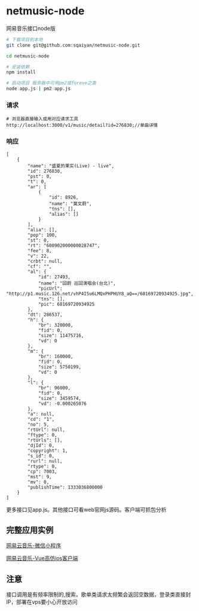 # netmusic-node
网易音乐接口node版
``` bash
# 下载项目到本地
git clone git@github.com:sqaiyan/netmusic-node.git

cd netmusic-node 

# 安装依赖
npm install 

# 启动项目 服务器中可用pm2或foreve之类
node app.js | pm2 app.js

```

### 请求
```
# 浏览器直接输入或用对应请求工具
http://localhost:3000/v1/music/detail?id=276830;//单曲详情
```
### 响应
```
[
    {
        "name": "盛夏的果实(Live) - live",
        "id": 276830,
        "pst": 0,
        "t": 0,
        "ar": [
            {
                "id": 8926,
                "name": "莫文蔚",
                "tns": [],
                "alias": []
            }
        ],
        "alia": [],
        "pop": 100,
        "st": 0,
        "rt": "600902000000028747",
        "fee": 8,
        "v": 22,
        "crbt": null,
        "cf": "",
        "al": {
            "id": 27493,
            "name": "回蔚 巡回演唱会(台北)",
            "picUrl": "http://p1.music.126.net/vhP4I5u6LMQxPHPHUY8_aQ==/68169720934925.jpg",
            "tns": [],
            "pic": 68169720934925
        },
        "dt": 286537,
        "h": {
            "br": 320000,
            "fid": 0,
            "size": 11475716,
            "vd": 0
        },
        "m": {
            "br": 160000,
            "fid": 0,
            "size": 5750199,
            "vd": 0
        },
        "l": {
            "br": 96000,
            "fid": 0,
            "size": 3459574,
            "vd": -0.000265076
        },
        "a": null,
        "cd": "1",
        "no": 5,
        "rtUrl": null,
        "ftype": 0,
        "rtUrls": [],
        "djId": 0,
        "copyright": 1,
        "s_id": 0,
        "rurl": null,
        "rtype": 0,
        "cp": 7003,
        "mst": 9,
        "mv": 0,
        "publishTime": 1333036800000
    }
]
```
更多接口见app.js。其他接口可看web官网js源码。客户端可抓包分析


## 完整应用实例
[网易云音乐-微信小程序](https://github.com/sqaiyan/NeteaseMusicWxMiniApp)

[网易云音乐-Vue高仿ios客户端](https://github.com/sqaiyan/neteasemusic)

## 注意
接口调用是有频率限制的,搜索，歌单类请求太频繁会返回空数据，登录类直接封IP，部署在vps要小心开放访问


